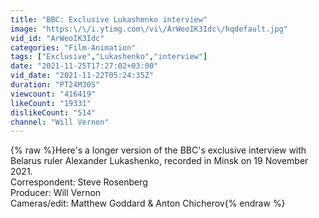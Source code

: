 ```yaml
---
title: "BBC: Exclusive Lukashenko interview"
image: "https:\/\/i.ytimg.com\/vi\/ArWeoIK3Idc\/hqdefault.jpg"
vid_id: "ArWeoIK3Idc"
categories: "Film-Animation"
tags: ["Exclusive","Lukashenko","interview"]
date: "2021-11-25T17:27:02+03:00"
vid_date: "2021-11-22T05:24:35Z"
duration: "PT24M30S"
viewcount: "416419"
likeCount: "19331"
dislikeCount: "514"
channel: "Will Vernon"
---
```

{% raw %}Here's a longer version of the BBC's exclusive interview with Belarus ruler Alexander Lukashenko, recorded in Minsk on 19 November 2021. <br />Correspondent: Steve Rosenberg<br />Producer: Will Vernon<br />Cameras/edit: Matthew Goddard &amp; Anton Chicherov{% endraw %}
